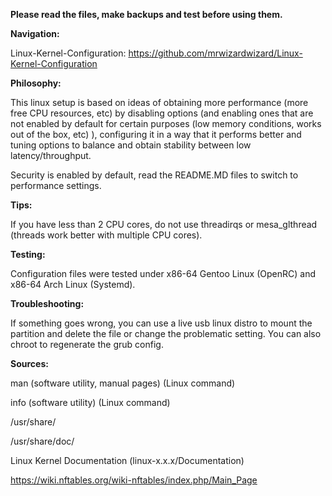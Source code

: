 **Please read the files, make backups and test before using them.**

**Navigation:**

Linux-Kernel-Configuration: https://github.com/mrwizardwizard/Linux-Kernel-Configuration
 
**Philosophy:**

This linux setup is based on ideas of obtaining more performance (more free CPU resources, etc) by disabling options (and enabling ones that are not enabled by default for certain purposes (low memory conditions, works out of the box, etc) ), configuring it in a way that it performs better and tuning options to balance and obtain stability between low latency/throughput.

Security is enabled by default, read the README.MD files to switch to performance settings.

**Tips:**

If you have less than 2 CPU cores, do not use threadirqs or mesa_glthread (threads work better with multiple CPU cores).

**Testing:**

Configuration files were tested under x86-64 Gentoo Linux (OpenRC) and x86-64 Arch Linux (Systemd).

**Troubleshooting:**

If something goes wrong, you can use a live usb linux distro to mount the partition and delete the file or change the problematic setting. You can also chroot to regenerate the grub config.

**Sources:**

man (software utility, manual pages) (Linux command)

info (software utility) (Linux command)

/usr/share/

/usr/share/doc/

Linux Kernel Documentation (linux-x.x.x/Documentation)

https://wiki.nftables.org/wiki-nftables/index.php/Main_Page
